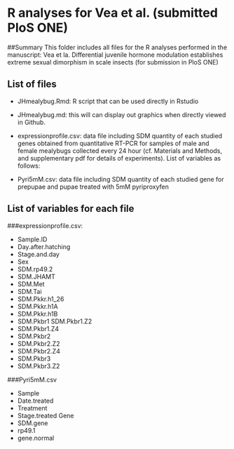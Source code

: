 # R analyses for Vea et al.  (submitted PloS ONE)


##Summary
This folder includes all files for the R analyses performed in the manuscript: Vea et la. Differential juvenile hormone modulation establishes extreme sexual dimorphism in scale insects (for submission in PloS ONE)

## List of files
- JHmealybug.Rmd: R script that can be used directly in Rstudio
- JHmealybug.md: this will can display out graphics when directly viewed in Github.
 
- expressionprofile.csv: data file including SDM quantity of each studied genes obtained from quantitative RT-PCR for samples of male and female mealybugs collected every 24 hour (cf. Materials and Methods, and supplementary pdf for details of experiments). List of variables as follows: 

- Pyri5mM.csv: data file including SDM quantity of each studied gene for prepupae and pupae treated with 5mM pyriproxyfen

## List of variables for each file
###expressionprofile.csv:
- Sample.ID
- Day.after.hatching	
- Stage.and.day	
- Sex	
- SDM.rp49.2	
- SDM.JHAMT	
- SDM.Met	
- SDM.Tai	
- SDM.Pkkr.h1_26	
- SDM.Pkkr.h1A	
- SDM.Pkkr.h1B	
- SDM.Pkbr1	SDM.Pkbr1.Z2	
- SDM.Pkbr1.Z4	
- SDM.Pkbr2	
- SDM.Pkbr2.Z2	
- SDM.Pkbr2.Z4	
- SDM.Pkbr3	
- SDM.Pkbr3.Z2

###Pyri5mM.csv
- Sample	
- Date.treated	
- Treatment	
- Stage.treated	Gene	
- SDM.gene	
- rp49.1	
- gene.normal



